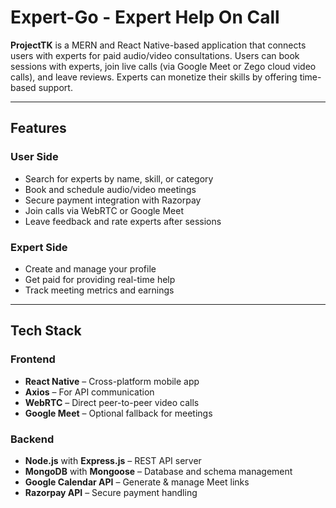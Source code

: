 #  Expert-Go - Expert Help On Call

**ProjectTK** is a MERN and React Native-based application that connects users with experts for paid audio/video consultations. Users can book sessions with experts, join live calls (via Google Meet or Zego cloud video calls), and leave reviews. Experts can monetize their skills by offering time-based support.

---

##  Features

###  User Side
-  Search for experts by name, skill, or category
-  Book and schedule audio/video meetings
-  Secure payment integration with Razorpay
-  Join calls via WebRTC or Google Meet
-  Leave feedback and rate experts after sessions

###  Expert Side
-  Create and manage your profile
-  Get paid for providing real-time help
-  Track meeting metrics and earnings

---

## Tech Stack

### Frontend
- **React Native** – Cross-platform mobile app
- **Axios** – For API communication
- **WebRTC** – Direct peer-to-peer video calls
- **Google Meet** – Optional fallback for meetings

### Backend
- **Node.js** with **Express.js** – REST API server
- **MongoDB** with **Mongoose** – Database and schema management
- **Google Calendar API** – Generate & manage Meet links
- **Razorpay API** – Secure payment handling

